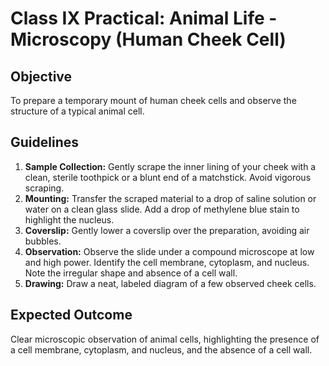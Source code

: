 # Class IX Practical: Animal Life - Microscopy (Human Cheek Cell)

## Objective
To prepare a temporary mount of human cheek cells and observe the structure of a typical animal cell.

## Guidelines
1.  **Sample Collection:** Gently scrape the inner lining of your cheek with a clean, sterile toothpick or a blunt end of a matchstick. Avoid vigorous scraping.
2.  **Mounting:** Transfer the scraped material to a drop of saline solution or water on a clean glass slide. Add a drop of methylene blue stain to highlight the nucleus.
3.  **Coverslip:** Gently lower a coverslip over the preparation, avoiding air bubbles.
4.  **Observation:** Observe the slide under a compound microscope at low and high power. Identify the cell membrane, cytoplasm, and nucleus. Note the irregular shape and absence of a cell wall.
5.  **Drawing:** Draw a neat, labeled diagram of a few observed cheek cells.

## Expected Outcome
Clear microscopic observation of animal cells, highlighting the presence of a cell membrane, cytoplasm, and nucleus, and the absence of a cell wall.